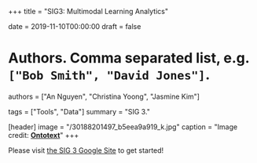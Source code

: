 +++
title = "SIG3: Multimodal Learning Analytics"

date = 2019-11-10T00:00:00
draft = false

# Authors. Comma separated list, e.g. `["Bob Smith", "David Jones"]`.
authors = ["An Nguyen", "Christina Yoong", "Jasmine Kim"]

tags = ["Tools", "Data"]
summary = "SIG 3."

[header]
image = "/30188201497_b5eea9a919_k.jpg"
caption = "Image credit: [**Ontotext**](https://www.flickr.com/photos/mikemacmarketing/30188201497)"
+++

Please visit [the SIG 3 Google Site](https://sites.google.com/umn.edu/ci-5371-multimodal-analytics/home) to get started!

